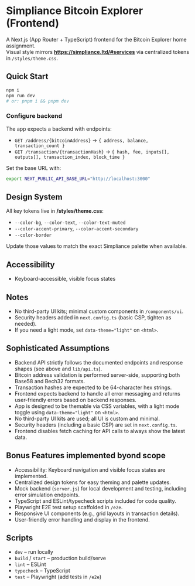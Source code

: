 
# Simpliance Bitcoin Explorer (Frontend)

A Next.js (App Router + TypeScript) frontend for the Bitcoin Explorer home assignment.  
Visual style mirrors **https://simpliance.ltd/#services** via centralized tokens in `/styles/theme.css`.

## Quick Start
```bash
npm i
npm run dev
# or: pnpm i && pnpm dev
```

### Configure backend
The app expects a backend with endpoints:
- `GET /address/{bitcoinAddress}` → `{ address, balance, transaction_count }`
- `GET /transaction/{transactionHash}` → `{ hash, fee, inputs[], outputs[], transaction_index, block_time }`

Set the base URL with:
```bash
export NEXT_PUBLIC_API_BASE_URL="http://localhost:3000"
```

## Design System
All key tokens live in **/styles/theme.css**:
- `--color-bg`, `--color-text`, `--color-text-muted`
- `--color-accent-primary`, `--color-accent-secondary`
- `--color-border`

Update those values to match the exact Simpliance palette when available.

## Accessibility
- Keyboard-accessible, visible focus states

## Notes
- No third-party UI kits; minimal custom components in `/components/ui`.
- Security headers added in `next.config.ts` (basic CSP, tighten as needed).
- If you need a light mode, set `data-theme="light"` on `<html>`.

## Sophisticated Assumptions
- Backend API strictly follows the documented endpoints and response shapes (see above and `lib/api.ts`).
- Bitcoin address validation is performed server-side, supporting both Base58 and Bech32 formats.
- Transaction hashes are expected to be 64-character hex strings.
- Frontend expects backend to handle all error messaging and returns user-friendly errors based on backend responses.
- App is designed to be themable via CSS variables, with a light mode toggle using `data-theme="light"` on `<html>`.
- No third-party UI kits are used; all UI is custom and minimal.
- Security headers (including a basic CSP) are set in `next.config.ts`.
- Frontend disables fetch caching for API calls to always show the latest data.

## Bonus Features implemented byond scope 
- Accessibility: Keyboard navigation and visible focus states are implemented.
- Centralized design tokens for easy theming and palette updates.
- Mock backend (`server.js`) for local development and testing, including error simulation endpoints.
- TypeScript and ESLint/typecheck scripts included for code quality.
- Playwright E2E test setup scaffolded in `/e2e`.
- Responsive UI components (e.g., grid layouts in transaction details).
- User-friendly error handling and display in the frontend.

## Scripts
- `dev` – run locally
- `build` / `start` – production build/serve
- `lint` – ESLint
- `typecheck` – TypeScript
- `test` – Playwright (add tests in `/e2e`)
